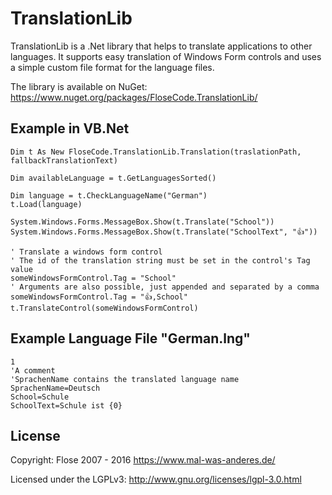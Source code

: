 # TranslationLib

TranslationLib is a .Net library that helps to translate applications to other languages. It supports easy translation of Windows Form controls and uses a simple custom file format for the language files.

The library is available on NuGet: https://www.nuget.org/packages/FloseCode.TranslationLib/

## Example in VB.Net
```vb.net
Dim t As New FloseCode.TranslationLib.Translation(traslationPath, fallbackTranslationText)

Dim availableLanguage = t.GetLanguagesSorted()

Dim language = t.CheckLanguageName("German")
t.Load(language)

System.Windows.Forms.MessageBox.Show(t.Translate("School"))
System.Windows.Forms.MessageBox.Show(t.Translate("SchoolText", "👍"))

' Translate a windows form control
' The id of the translation string must be set in the control's Tag value
someWindowsFormControl.Tag = "School"
' Arguments are also possible, just appended and separated by a comma
someWindowsFormControl.Tag = "👍,School"
t.TranslateControl(someWindowsFormControl)
```

## Example Language File "German.lng"
```
1
'A comment
'SprachenName contains the translated language name
SprachenName=Deutsch
School=Schule
SchoolText=Schule ist {0}
```

## License

Copyright: Flose 2007 - 2016 https://www.mal-was-anderes.de/

Licensed under the LGPLv3: http://www.gnu.org/licenses/lgpl-3.0.html
